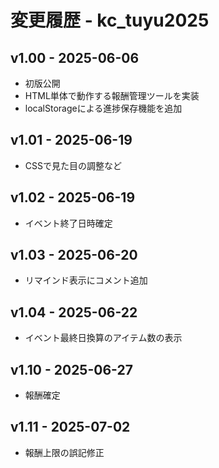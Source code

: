 # 変更履歴 - kc_tuyu2025

## v1.00 - 2025-06-06
- 初版公開
- HTML単体で動作する報酬管理ツールを実装
- localStorageによる進捗保存機能を追加

## v1.01 - 2025-06-19
- CSSで見た目の調整など

## v1.02 - 2025-06-19
- イベント終了日時確定

## v1.03 - 2025-06-20
- リマインド表示にコメント追加

## v1.04 - 2025-06-22
- イベント最終日換算のアイテム数の表示

## v1.10 - 2025-06-27
- 報酬確定

## v1.11 - 2025-07-02
- 報酬上限の誤記修正
